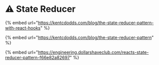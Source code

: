 # ⚠ State Reducer

{% embed url="https://kentcdodds.com/blog/the-state-reducer-pattern-with-react-hooks" %}

{% embed url="https://kentcdodds.com/blog/the-state-reducer-pattern" %}

{% embed url="https://engineering.dollarshaveclub.com/reacts-state-reducer-pattern-f66e82a82697" %}
